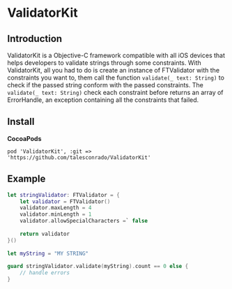 # ValidatorKit
## Introduction

ValidatorKit is a Objective-C framework compatible with all iOS devices that helps developers to validate strings through some constraints. 
With ValidatorKit, all you had to do is create an instance of FTValidator with the constraints you want to, them call the function `validate(_ text: String)` to check if the passed string conform with the passed constraints.
The `validate(_ text: String)` check each constraint before returns an array of ErrorHandle, an exception containing all the constraints that failed. 


## Install

**CocoaPods**

    pod 'ValidatorKit', :git => 'https://github.com/talesconrado/ValidatorKit'

## Example

  

  
```swift
let stringValidator: FTValidator = {
    let validator = FTValidator()
    validator.maxLength = 4
    validator.minLength = 1
    validator.allowSpecialCharacters =` false
    
    return validator
}()
    
let myString = "MY STRING"
    
guard stringValidator.validate(myString).count == 0 else { 
    // handle errors
}
```
